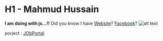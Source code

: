 # H1 - Mahmud Hussain
**I am doing with js...!!**
Did you know I have [Website](https://mahmudhussain.xyz)?
[Facebook](https://facebook.com/mahmudhussaindev)?
![alt text](https://camo.githubusercontent.com/9bee8175ef0dc6b288f12d76b205c6691c5ed4d80d8db3aca578541f2ce2028f/68747470733a2f2f7265732e636c6f7564696e6172792e636f6d2f6174617061732f696d6167652f75706c6f61642f76313539383933363135392f70726f66696c652f353030783530305f6f6b6c6363782e706e67)


porject : [JObPortal](https://job-portal-client-khaki.vercel.app/)